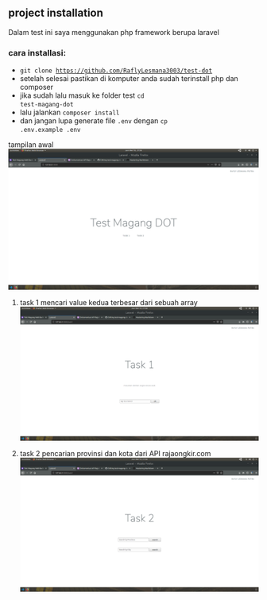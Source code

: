 ## project installation

Dalam test ini saya menggunakan php framework berupa laravel

### cara installasi:
- <code>git clone https://github.com/RaflyLesmana3003/test-dot</code>
- setelah selesai pastikan di komputer anda sudah terinstall php dan composer
- jika sudah lalu masuk ke folder test <code>cd test-magang-dot</code>
- lalu jalankan <code>composer install</code>
- dan jangan lupa generate file <code>.env</code> dengan <code>cp .env.example .env</code>

tampilan awal
![Image of Yaktocat](https://github.com/RaflyLesmana3003/test-magang-dot/blob/master/main.png)

1. task 1
mencari value kedua terbesar dari sebuah array
![Image of Yaktocat](https://github.com/RaflyLesmana3003/test-magang-dot/blob/master/task1.png)

2. task 2
pencarian provinsi dan kota dari API rajaongkir.com
![Image of Yaktocat](https://github.com/RaflyLesmana3003/test-magang-dot/blob/master/task2.png)
